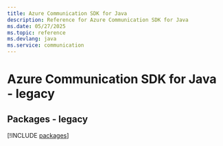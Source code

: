 ```yaml
---
title: Azure Communication SDK for Java
description: Reference for Azure Communication SDK for Java
ms.date: 05/27/2025
ms.topic: reference
ms.devlang: java
ms.service: communication
---
```

# Azure Communication SDK for Java - legacy
## Packages - legacy
[!INCLUDE [packages](communication-index.md)]
